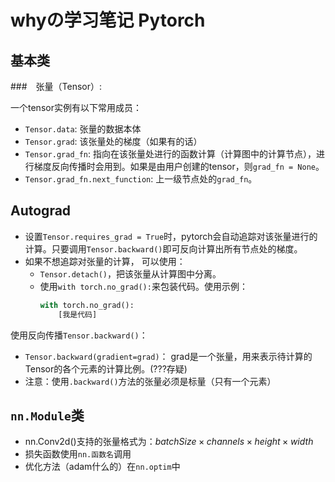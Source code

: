# whyの学习笔记 Pytorch

## 基本类

###　张量（Tensor）:

一个tensor实例有以下常用成员：

* `Tensor.data`: 张量的数据本体
* `Tensor.grad`: 该张量处的梯度（如果有的话）
* `Tensor.grad_fn`: 指向在该张量处进行的函数计算（计算图中的计算节点），进行梯度反向传播时会用到。如果是由用户创建的tensor，则`grad_fn = None`。
* `Tensor.grad_fn.next_function`: 上一级节点处的`grad_fn`。

## Autograd

* 设置`Tensor.requires_grad = True`时，pytorch会自动追踪对该张量进行的计算。只要调用`Tensor.backward()`即可反向计算出所有节点处的梯度。
* 如果不想追踪对张量的计算， 可以使用：
    * `Tensor.detach()`，把该张量从计算图中分离。
    * 使用`with torch.no_grad():`来包装代码。使用示例：
        ```python
        with torch.no_grad():
            [我是代码]
        ```

使用反向传播`Tensor.backward()`：

* `Tensor.backward(gradient=grad)`： grad是一个张量，用来表示待计算的Tensor的各个元素的计算比例。(???存疑)
* 注意：使用`.backward()`方法的张量必须是标量（只有一个元素）


## `nn.Module`类

* nn.Conv2d()支持的张量格式为：$batchSize \times channels \times height \times width$
* 损失函数使用`nn.函数名`调用
* 优化方法（adam什么的）在`nn.optim`中
